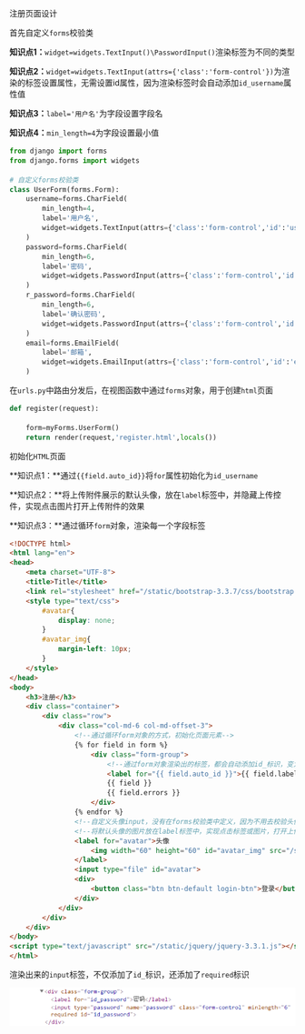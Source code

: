 注册页面设计

首先自定义`forms`校验类

**知识点1：**`widget=widgets.TextInput()\PasswordInput()`渲染标签为不同的类型

**知识点2：**`widget=widgets.TextInput(attrs={'class':'form-control'})`为渲染的标签设置属性，无需设置id属性，因为渲染标签时会自动添加`id_username`属性值

**知识点3：**`label='用户名'`为字段设置字段名

**知识点4：**`min_length=4`为字段设置最小值

```python
from django import forms
from django.forms import widgets

# 自定义forms校验类
class UserForm(forms.Form):
    username=forms.CharField(
        min_length=4,
        label='用户名',
        widget=widgets.TextInput(attrs={'class':'form-control','id':'username'})
    )
    password=forms.CharField(
        min_length=6,
        label='密码',
        widget=widgets.PasswordInput(attrs={'class':'form-control','id':'password'})
    )
    r_password=forms.CharField(
        min_length=6,
        label='确认密码',
        widget=widgets.PasswordInput(attrs={'class':'form-control','id':'r_password'})
    )
    email=forms.EmailField(
        label='邮箱',
        widget=widgets.EmailInput(attrs={'class':'form-control','id':'email'})
    )

```



在`urls.py`中路由分发后，在视图函数中通过`forms`对象，用于创建`html`页面

```python
def register(request):

    form=myForms.UserForm()
    return render(request,'register.html',locals())
```



初始化`HTML`页面

**知识点1：**通过`{{field.auto_id}}`将`for`属性初始化为`id_username`

**知识点2：**将上传附件展示的默认头像，放在`label`标签中，并隐藏上传控件，实现点击图片打开上传附件的效果

**知识点3：**通过循环`form`对象，渲染每一个字段标签

```html
<!DOCTYPE html>
<html lang="en">
<head>
    <meta charset="UTF-8">
    <title>Title</title>
    <link rel="stylesheet" href="/static/bootstrap-3.3.7/css/bootstrap.css">
    <style type="text/css">
        #avatar{
            display: none;
        }
        #avatar_img{
            margin-left: 10px;
        }
    </style>
</head>
<body>
    <h3>注册</h3>
    <div class="container">
        <div class="row">
            <div class="col-md-6 col-md-offset-3">
                <!--通过循环form对象的方式，初始化页面元素-->
                {% for field in form %}
                    <div class="form-group">
                        <!--通过form对象渲染出的标签，都会自动添加id_标识，变为id_username，所以for属性写为{{ field.auto_id }}自动变为id_username-->
                       	<label for="{{ field.auto_id }}">{{ field.label }}</label>
                        {{ field }}
                        {{ field.errors }}
                    </div>
                {% endfor %}
                <!--自定义头像input，没有在forms校验类中定义，因为不用去校验头像-->
                <!--将默认头像的图片放在label标签中，实现点击标签或图片，打开上传附件控件的效果，再把上传附件用的input在css样式中隐藏-->
                <label for="avatar">头像
                	<img width="60" height="60" id="avatar_img" src="/static/img/default.jpg">
                </label>
                <input type="file" id="avatar">
                <div>
                    <button class="btn btn-default login-btn">登录</button>
                </div>
            </div>
        </div>
    </div>
</body>
<script type="text/javascript" src="/static/jquery/jquery-3.3.1.js"></script>
</html>
```



渲染出来的`input`标签，不仅添加了`id_`标识，还添加了`required`标识

![1544163010818](.\image\渲染input标签)